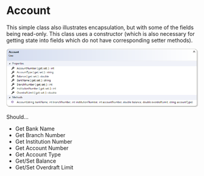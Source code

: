 ---
---
# Account

This simple class also illustrates encapsulation, but with some of the fields being read-only. This class uses a constructor (which is also necessary for getting state into fields which do not have corresponding setter methods).

![Account Class Diagram](D-Account.png)

Should…
* Get Bank Name
* Get Branch Number
* Get Institution Number
* Get Account Number
* Get Account Type
* Get/Set Balance
* Get/Set Overdraft Limit
